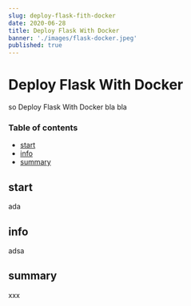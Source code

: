 ```yaml
---
slug: deploy-flask-fith-docker
date: 2020-06-28
title: Deploy Flask With Docker
banner: './images/flask-docker.jpeg'
published: true
---
```


# Deploy Flask With Docker

so Deploy Flask With Docker bla bla

### Table of contents

- [start](#start)
- [info](#info)
- [summary](#summary)

## start
ada

## info

adsa

## summary

xxx
